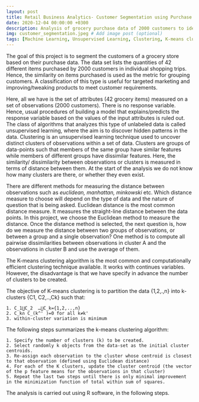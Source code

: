 ```yaml
---
layout: post
title: Retail Business Analytics- Customer Segmentation using Purchase Data
date: 2020-12-04 00:00:00 +0300
description: Analysis of grocery purchase data of 2000 customers to identify groups of customers with similar preferences
img: customer_segmentation.jpeg # Add image post (optional)
tags: [Machine Learning, Unsupervised Learning, Clustering, K-means clustering] # add tag
---
```


The goal of this project is to segment the customers of a grocery store based on their purchase data. The data set lists the quantities of 42 different items purchased by 2000 customers in individual shopping trips. Hence, the similarity on items purchased is used as the metric for grouping customers. A classification of this type is useful for targeted marketing and improving/tweaking products to meet customer requirements. 

Here, all we have is the set of attributes (42 grocery items) measured on a set of observations (2000 customers). There is no response variable. Hence, usual procedures of building a model that explains/predicts the response variable based on the values of the input attributes is ruled out. The class of algorithms that analyzes this type of unlabeled data is called unsupervised learning, where the aim is to discover hidden patterns in the data. Clustering is an unsupervised learning technique used to uncover distinct clusters of observations within a set of data. Clusters are groups of data-points such that members of the same group have similar features while members of different groups have dissimilar features. Here, the similarity/ dissimilarity between observations or clusters is measured in terms of distance between them. At the start of the analysis we do not know how many clusters are there, or whether they even exist. 

There are different methods for measuring the distance between observations such as *euclidean, manhattan, minkowski* etc. Which distance measure to choose will depend on the type of data and the nature of question that is being asked. Euclidean distance is the most common distance measure. It measures the straight-line distance between the data points. 
In this project, we choose the Euclidean method to measure the distance. Once the distance method is selected, the next question is, how do we measure the distance between two groups of observations, or between a group and a single observation? One method is to compute all pairwise dissimilarities between observations in cluster A and the observations in cluster B and use the average of them. 

The K-means clustering algorithm is the most common and computationally efficient clustering technique available. It works with continues variables. However, the disadvantage is that we have specify in advance the number of clusters to be created.

The objective of K-means clustering is to partition the data {1,2,.,n} into k-clusters {C1, C2,..,Ck} such that:

	1. C_1⋃C_2  …⋃C_k={1,2,..,n}	
	2. C_k∩ C_(k^' )=0 for all k≠k'	
	3. within-cluster variation is minimum
	
The following steps summarizes the k-means clustering algorithm:

	1. Specify the number of clusters (k) to be created. 	
	2. Select randomly k objects from the data-set as the initial cluster centroids.
	3. Re-assign each observation to the cluster whose centroid is closest to that observation (defined using Euclidean distance)
	4. For each of the K clusters, update the cluster centroid (the vector of the p feature means for the observations in that cluster)
	5. Repeat the last two steps until there is only minimal improvement in the minimization function of total within sum of squares.
	
The analysis is carried out using R software, in the following steps. 

